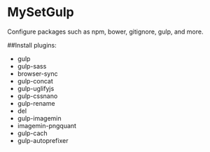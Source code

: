 # MySetGulp
Configure packages such as npm, bower, gitignore, gulp, and more.

##Install plugins:
* gulp
* gulp-sass
* browser-sync
* gulp-concat
* gulp-uglifyjs
* gulp-cssnano
* gulp-rename
* del
* gulp-imagemin
* imagemin-pngquant
* gulp-cach
* gulp-autoprefixer
